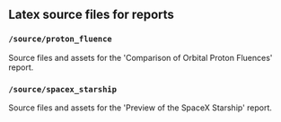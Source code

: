 ## Latex source files for reports

### `/source/proton_fluence`
Source files and assets for the 'Comparison of Orbital Proton Fluences' report.

### `/source/spacex_starship`
Source files and assets for the 'Preview of the SpaceX Starship' report.
